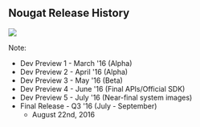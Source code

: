 ## Nougat Release History

<img src="img/n-preview-updates_2x.png"/>

Note:
+ Dev Preview 1 - March '16 (Alpha)
+ Dev Preview 2 - April '16 (Alpha)
+ Dev Preview 3 - May '16 (Beta)
+ Dev Preview 4 - June '16 (Final APIs/Official SDK)
+ Dev Preview 5 - July '16 (Near-final system images)
+ Final Release - Q3 '16 (July - September)
    + August 22nd, 2016
